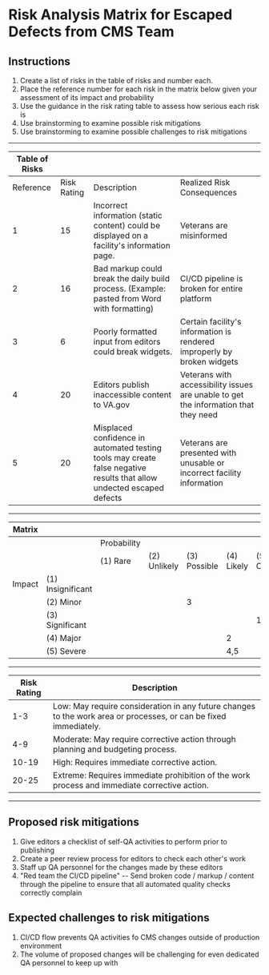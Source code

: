 # Risk Analysis Matrix for Escaped Defects from CMS Team

## Instructions
1. Create a list of risks in the table of risks and number each.
1. Place the reference number for each risk in the matrix below given your assessment of its impact and probability
1. Use the guidance in the risk rating table to assess how serious each risk is
1. Use brainstorming to examine possible risk mitigations
1. Use brainstorming to examine possible challenges to risk mitigations

---

| Table of Risks |             |             |                            |
|----------------|-------------|-------------|----------------------------|
|Reference       |Risk Rating  |Description  |Realized Risk Consequences  |
|1               |      15     | Incorrect information (static content) could be displayed on a facility's information page. | Veterans are misinformed |
|2               |      16     | Bad markup could break the daily build process. (Example: pasted from Word with formatting) | CI/CD pipeline is broken for entire platform |
|3               |      6      | Poorly formatted input from editors could break widgets. | Certain facility's information is rendered improperly by broken widgets |
|4               |     20      | Editors publish inaccessible content to VA.gov | Veterans with accessibility issues are unable to get the information that they need |
|5               |     20      | Misplaced confidence in automated testing tools may create false negative results that allow undected escaped defects | Veterans are presented with unusable or incorrect facility information |

---


| Matrix |                   |             |              |              |            |             |
|--------|-------------------|-------------|--------------|--------------|------------|-------------|
|        |                   | Probability |
|        |                   | (1) Rare    | (2) Unlikely | (3) Possible | (4) Likely | (5) Certain |
| Impact | (1) Insignificant |             |              |              |            |             |
|        | (2) Minor         |             |              |       3      |            |             |
|        | (3) Significant   |             |              |              |            |      1      |
|        | (4) Major         |             |              |              |     2      |             |
|        | (5) Severe        |             |              |              |     4,5    |             |

---

| Risk Rating  | Description                                                                                                      |
|--------------|------------------------------------------------------------------------------------------------------------------|
| 1-3          | Low: May require consideration in any future changes to the work area or processes, or can be fixed immediately. |
| 4-9          | Moderate: May require corrective action through planning and budgeting process.                                  |
| 10-19        | High: Requires immediate corrective action.                                                                      |
| 20-25        | Extreme: Requires immediate prohibition of the work process and immediate corrective action.                     |

---

## Proposed risk mitigations
1. Give editors a checklist of self-QA activities to perform prior to publishing
1. Create a peer review process for editors to check each other's work
1. Staff up QA personnel for the changes made by these editors 
1. "Red team the CI/CD pipeline" -- Send broken code / markup / content through the pipeline to ensure that all automated quality checks correctly complain


## Expected challenges to risk mitigations
1. CI/CD flow prevents QA activities fo CMS changes outside of production environment
1. The volume of proposed changes will be challenging for even dedicated QA personnel to keep up with

